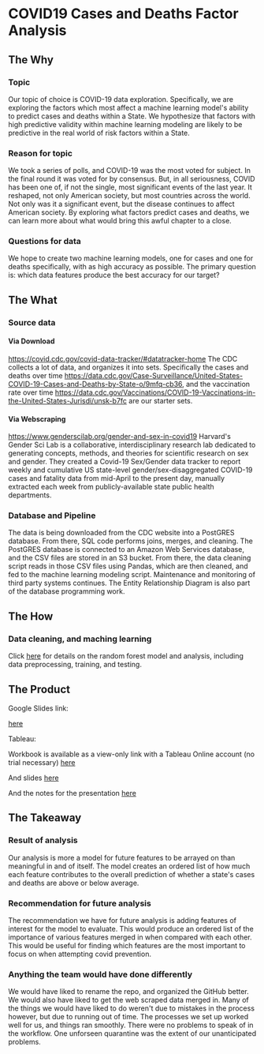 # COVID19 Cases and Deaths Factor Analysis

## The Why
### Topic

Our topic of choice is COVID-19 data exploration. Specifically, we are exploring the factors which most affect a machine learning model's ability to predict cases and deaths within a State. We hypothesize that factors with high predictive validity within machine learning modeling are likely to be predictive in the real world of risk factors within a State.

### Reason for topic

We took a series of polls, and COVID-19 was the most voted for subject. In the final round it was voted for by consensus. But, in all seriousness, COVID has been one of, if not the single, most significant events of the last year. It reshaped, not only American society, but most countries across the world. Not only was it a significant event, but the disease continues to affect American society. By exploring what factors predict cases and deaths, we can learn more about what would bring this awful chapter to a close.

### Questions for data

We hope to create two machine learning models, one for cases and one for deaths specifically, with as high accuracy as possible. The primary question is: which data features produce the best accuracy for our target?

## The What

### Source data

#### Via Download
https://covid.cdc.gov/covid-data-tracker/#datatracker-home The CDC collects a lot of data, and organizes it into sets. Specifically the cases and deaths over time https://data.cdc.gov/Case-Surveillance/United-States-COVID-19-Cases-and-Deaths-by-State-o/9mfq-cb36, and the vaccination rate over time https://data.cdc.gov/Vaccinations/COVID-19-Vaccinations-in-the-United-States-Jurisdi/unsk-b7fc are our starter sets.

#### Via Webscraping
https://www.genderscilab.org/gender-and-sex-in-covid19 Harvard's Gender Sci Lab is a collaborative, interdisciplinary research lab dedicated to generating concepts, methods, and theories for scientific research on sex and gender. They created a Covid-19 Sex/Gender data tracker to report weekly and cumulative US state-level gender/sex-disaggregated COVID-19 cases and fatality data from mid-April to the present day, manually extracted each week from publicly-available state public health departments. 

### Database and Pipeline
The data is being downloaded from the CDC website into a PostGRES database. From there, SQL code performs joins, merges, and cleaning. The PostGRES database is connected to an Amazon Web Services database, and the CSV files are stored in an S3 bucket.  From there, the data cleaning script reads in those CSV files using Pandas, which are then cleaned, and fed to the machine learning modeling script. Maintenance and monitoring of third party systems continues. The Entity Relationship Diagram is also part of the database programming work.

## The How

### Data cleaning, and maching learning

Click [here](https://github.com/deklund76/project-one/blob/main/MLmodel.md ) for details on the random forest model and analysis, including data preprocessing, training, and testing. 

## The Product

Google Slides link:

[here](https://docs.google.com/presentation/d/1Eti-Xp3HtNmAY58WrW7OXlPTRSwAcABQasO9jw3a4Ng/edit#slide=id.p)

Tableau:

Workbook is available as a view-only link with a Tableau Online account (no trial necessary) [here](https://prod-useast-b.online.tableau.com/#/site/covid19casesanddeathsfactoranalysis/workbooks/287564?:origin=card_share_link)

And slides [here](https://prod-useast-b.online.tableau.com/#/site/covid19casesanddeathsfactoranalysis/workbooks/288588?:origin=card_share_link)

And the notes for the presentation [here](https://github.com/deklund76/project-one/blob/main/PresentationNotes.md)

## The Takeaway

### Result of analysis

Our analysis is more a model for future features to be arrayed on than meaningful in and of itself. The model creates an ordered list of how much each feature contributes to the overall prediction of whether a state's cases and deaths are above or below average.

### Recommendation for future analysis

The recommendation we have for future analysis is adding features of interest for the model to evaluate. This would produce an ordered list of the importance of various features merged in when compared with each other. This would be useful for finding which features are the most important to focus on when attempting covid prevention.

### Anything the team would have done differently

We would have liked to rename the repo, and organized the GitHub better. We would also have liked to get the web scraped data merged in. Many of the things we would have liked to do weren't due to mistakes in the process however, but due to running out of time. The processes we set up worked well for us, and things ran smoothly. There were no problems to speak of in the workflow. One unforseen quarantine was the extent of our unanticipated problems.
